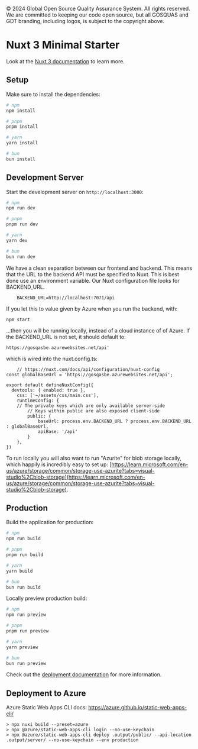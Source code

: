 © 2024 Global Open Source Quality Assurance System. All rights reserved.
We are committed to keeping our code open source, but all GOSQUAS and GDT 
branding, including logos, is subject to the copyright above.

# Nuxt 3 Minimal Starter

Look at the [Nuxt 3 documentation](https://nuxt.com/docs/getting-started/introduction) to learn more.

## Setup

Make sure to install the dependencies:

```bash
# npm
npm install

# pnpm
pnpm install

# yarn
yarn install

# bun
bun install
```

## Development Server

Start the development server on `http://localhost:3000`:

```bash
# npm
npm run dev

# pnpm
pnpm run dev

# yarn
yarn dev

# bun
bun run dev
```

We have a clean separation between our frontend and backend.
This means that the URL to the backend API must be specified to Nuxt.
This is best done use an environment variable. Our Nuxt configuration
file looks for BACKEND_URL.
```
    BACKEND_URL=http://localhost:7071/api
```
If you let this to value given by Azure when you run the backend,
    with:
```
npm start
```
...then you will be running locally, instead of a cloud instance of
 of Azure. If the BACKEND_URL is not set, it should default to:
```
https://gosqasbe.azurewebsites.net/api'
```
which is wired into the nuxt.config.ts:
```
    // https://nuxt.com/docs/api/configuration/nuxt-config
const globalBaseUrl = 'https://gosqasbe.azurewebsites.net/api';

export default defineNuxtConfig({
  devtools: { enabled: true },
    css: ['~/assets/css/main.css'],
    runtimeConfig: {
    // The private keys which are only available server-side
        // Keys within public are also exposed client-side
        public: {
            baseUrl: process.env.BACKEND_URL ? process.env.BACKEND_URL : globalBaseUrl,
            apiBase: '/api'
        }
    },
})
```

To run locally you will also want to run "Azurite" for blob storage
locally, which
happily is incredibly easy to set up:
[https://learn.microsoft.com/en-us/azure/storage/common/storage-use-azurite?tabs=visual-studio%2Cblob-storage](https://learn.microsoft.com/en-us/azure/storage/common/storage-use-azurite?tabs=visual-studio%2Cblob-storage).


## Production

Build the application for production:

```bash
# npm
npm run build

# pnpm
pnpm run build

# yarn
yarn build

# bun
bun run build
```

Locally preview production build:

```bash
# npm
npm run preview

# pnpm
pnpm run preview

# yarn
yarn preview

# bun
bun run preview
```

Check out the [deployment documentation](https://nuxt.com/docs/getting-started/deployment) for more information.

## Deployment to Azure

Azure Static Web Apps CLI docs: https://azure.github.io/static-web-apps-cli/

``` shell
> npx nuxi build --preset=azure
> npx @azure/static-web-apps-cli login --no-use-keychain
> npx @azure/static-web-apps-cli deploy .output/public/ --api-location .output/server/ --no-use-keychain --env production
```
